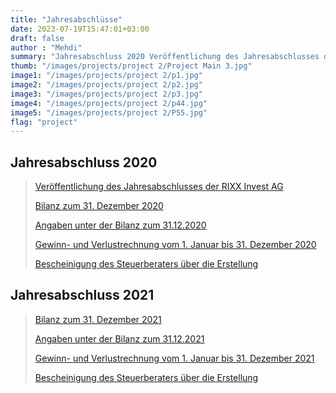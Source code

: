 ```yaml
---
title: "Jahresabschlüsse"
date: 2023-07-19T15:47:01+03:00
draft: false
author : "Mehdi"
summary: "Jahresabschluss 2020 Veröffentlichung des Jahresabschlusses der RIXX Invest AG"
thumb: "/images/projects/project 2/Project Main 3.jpg"
image1: "/images/projects/project 2/p1.jpg"
image2: "/images/projects/project 2/p2.jpg"
image3: "/images/projects/project 2/p3.jpg"
image4: "/images/projects/project 2/p44.jpg"
image5: "/images/projects/project 2/P55.jpg"
flag: "project"
---
```


## Jahresabschluss 2020

>[Veröffentlichung des Jahresabschlusses der RIXX Invest AG](/pdf/project2/P1.pdf)
>
>[Bilanz zum 31. Dezember 2020](/pdf/project2/P2.pdf)
>
>[Angaben unter der Bilanz zum 31.12.2020](/pdf/project2/P3.pdf)
>
>[Gewinn- und Verlustrechnung vom 1. Januar bis 31. Dezember 2020](/pdf/project2/P4.pdf)
>
>[Bescheinigung des Steuerberaters über die Erstellung](/pdf/project2/P5.pdf)

## Jahresabschluss 2021

>[Bilanz zum 31. Dezember 2021](/pdf/project2/P6.pdf)
>
>[Angaben unter der Bilanz zum 31.12.2021](/pdf/project2/P7.pdf)
>
>[Gewinn- und Verlustrechnung vom 1. Januar bis 31. Dezember 2021](/pdf/project2/P8.pdf)
>
>[Bescheinigung des Steuerberaters über die Erstellung](/pdf/project2/P9.pdf)
